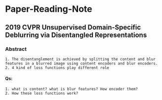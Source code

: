 # Paper-Reading-Note
## 2019 CVPR Unsupervised Domain-Specific Deblurring via Disentangled Representations
### Abstract
    1. The disentanglement is achieved by splitting the content and blur features in a blurred image using content encoders and blur encoders.
    2. 4 kind of loss functions play different role
   #### Qs:
    1. what is content? what is blur features? How encoder them?
    2. How these loss functions work?

